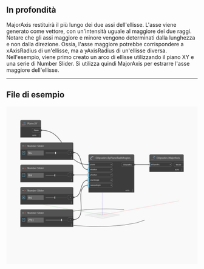 ## In profondità
MajorAxis restituirà il più lungo dei due assi dell'ellisse. L'asse viene generato come vettore, con un'intensità uguale al maggiore dei due raggi. Notare che gli assi maggiore e minore vengono determinati dalla lunghezza e non dalla direzione. Ossia, l'asse maggiore potrebbe corrispondere a xAxisRadius di un'ellisse, ma a yAxisRadius di un'ellisse diversa. Nell'esempio, viene primo creato un arco di ellisse utilizzando il piano XY e una serie di Number Slider. Si utilizza quindi MajorAxis per estrarre l'asse maggiore dell'ellisse.
___
## File di esempio

![MajorAxis](./Autodesk.DesignScript.Geometry.EllipseArc.MajorAxis_img.jpg)

